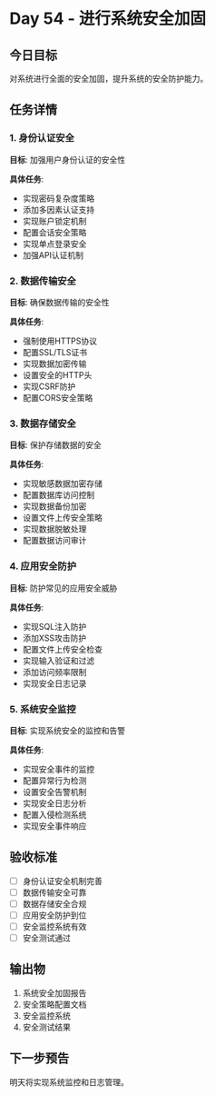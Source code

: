 # Day 54 - 进行系统安全加固

## 今日目标
对系统进行全面的安全加固，提升系统的安全防护能力。

## 任务详情

### 1. 身份认证安全
**目标**: 加强用户身份认证的安全性

**具体任务**:
- 实现密码复杂度策略
- 添加多因素认证支持
- 实现账户锁定机制
- 配置会话安全策略
- 实现单点登录安全
- 加强API认证机制

### 2. 数据传输安全
**目标**: 确保数据传输的安全性

**具体任务**:
- 强制使用HTTPS协议
- 配置SSL/TLS证书
- 实现数据加密传输
- 设置安全的HTTP头
- 实现CSRF防护
- 配置CORS安全策略

### 3. 数据存储安全
**目标**: 保护存储数据的安全

**具体任务**:
- 实现敏感数据加密存储
- 配置数据库访问控制
- 实现数据备份加密
- 设置文件上传安全策略
- 实现数据脱敏处理
- 配置数据访问审计

### 4. 应用安全防护
**目标**: 防护常见的应用安全威胁

**具体任务**:
- 实现SQL注入防护
- 添加XSS攻击防护
- 配置文件上传安全检查
- 实现输入验证和过滤
- 添加访问频率限制
- 实现安全日志记录

### 5. 系统安全监控
**目标**: 实现系统安全的监控和告警

**具体任务**:
- 实现安全事件的监控
- 配置异常行为检测
- 设置安全告警机制
- 实现安全日志分析
- 配置入侵检测系统
- 实现安全事件响应

## 验收标准
- [ ] 身份认证安全机制完善
- [ ] 数据传输安全可靠
- [ ] 数据存储安全合规
- [ ] 应用安全防护到位
- [ ] 安全监控系统有效
- [ ] 安全测试通过

## 输出物
1. 系统安全加固报告
2. 安全策略配置文档
3. 安全监控系统
4. 安全测试结果

## 下一步预告
明天将实现系统监控和日志管理。
